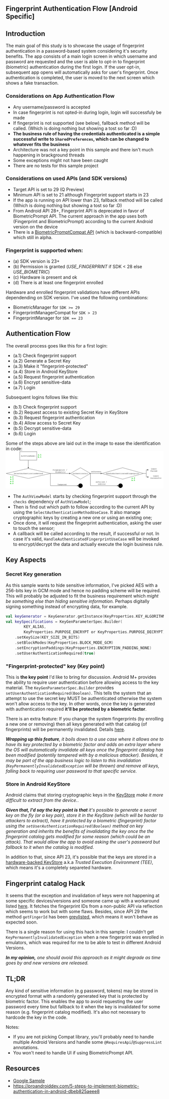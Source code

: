 Fingerprint Authentication Flow [Android Specific]
----

## Introduction
The main goal of this study is to showcase the usage of fingerprint authentication in a password-based system considering it's security benefits. The app consists of a main login screen in which username and password are requested and the user is able to opt-in to fingerprint (biometric) authentication during the first login. If the user opt-in, subsequent app opens will automatically asks for user's fingerprint. Once authentication is completed, the user is moved to the next screen which shows a fake transaction.

### Considerations on App Authentication Flow
- Any username/password is accepted
- In case fingerprint is not opted-in during login, login will successfuly be made
- If fingerprint is not supported (see below), fallback method will be called. (Which is doing nothing but showing a tost so far :D)
- **The business rule of having the credentials authenticated is a simple successful write to `SharedPreferences`, which can be changed to whatever fits the business**
- Architecture was not a key point in this sample and there isn't much happening in brackground threads
- Some exceptions might not have been caught
- There are no tests for this sample project

### Considerations on used APIs (and SDK versions)
- Target API is set to 29 (Q Preview)
- Minimum API is set to 21 although Fingerprint support starts in 23
- If the app is running on API lower than 23, fallback method will be called (Which is doing nothing but showing a tost so far :D)
- From Android API 28+, Fingerprint API is deprecated in favor of BiometricPrompt API. The current approach in the app uses both (Fingerprint and BiometricPrompt) according to the current Android version on the device
- There is a [BiometricPromptCompat API](https://mvnrepository.com/artifact/androidx.biometric/biometric) (which is backward-compatible) which still in alpha.

### Fingerprint is supported when:
- (a) SDK version is 23+
- (b) Permission is granted (_USE_FINGERPRINT_ if SDK < 28 else _USE_BIOMETRIC_)
- (c) Hardware is present and ok
- (d) There is at least one fingerprint enrolled

Hardware and enrolled fingerprint validations have different APIs dependending on SDK version. I've used the following combinations:
- BiometricManager for `SDK >= 29`
- FingerprintManagerCompat for `SDK > 23`
- FingerprintManager for `SDK == 23`

## Authentication Flow

The overall process goes like this for a first login:
- (a.1) Check fingerprint support
- (a.2) Generate a Secret Key
- (a.3) Make it "fingerprint-protected"
- (a.4) Store in Android KeyStore
- (a.5) Request fingerprint authentication
- (a.6) Encrypt sensitive-data
- (a.7) Login

Subsequent logins follows like this:
- (b.1) Check fingerprint support
- (b.2) Request access to existing Secret Key in KeyStore
- (b.3) Request fingerprint authentication
- (b.4) Allow access to Secret Key
- (b.5) Decrypt sensitive-data
- (b.6) Login

Some of the steps above are laid out in the image to ease the identification in code:
![authflow](./AuthFlow.png "AuthFlow")


- The `AuthViewModel` starts by checking fingerprint support through the `checks` dependency of `AuthViewModel`; 
- Then is find out which path to follow according to the current API by using the `SelectAuthenticationMethodUseCase`. It also manage cryptographic keys by creating a new one or using an existing one;
- Once done, it will request the fingerprint authentication, asking the user to touch the sensor;
- A callback will be called according to the result, if successful or not. In case it's valid, `HandleAuthenticatedFingerprintUseCase` will be invoked to encrypt/decrypt the data and actually execute the login business rule.

## Key Aspects

### Secret Key generation
As this sample wants to hide sensitive information, I've picked AES with a 256-bits key in GCM mode and hence no padding scheme will be required. This will probably be adjusted to fit the business requirement which *might be something else than hiding sensitive information.* Perhaps digitally signing something instead of encrypting data, for example.

```kotlin
val keyGenerator = KeyGenerator.getInstance(KeyProperties.KEY_ALGORITHM_AES, ANDROID_KEYSTORE)
val keySpecifications = KeyGenParameterSpec.Builder(
		KEY_ALIAS,
		KeyProperties.PURPOSE_ENCRYPT or KeyProperties.PURPOSE_DECRYPT)
	.setKeySize(KEY_SIZE_IN_BITS)
    .setBlockModes(KeyProperties.BLOCK_MODE_GCM)
    .setEncryptionPaddings(KeyProperties.ENCRYPTION_PADDING_NONE)
    .setUserAuthenticationRequired(true)
```

### "Fingerprint-protected" key (Key point)
This is **the key point** I'd like to bring for discussion. Android M+ provides the ability to require user authentication before allowing access to the key material. The `KeyGenParameterSpec.Builder` provides `setUserAuthenticationRequired(Boolean)`. This tells the system that an attempt to use the secret key MUST be authenticated otherwise the system won't allow access to the key. In other words, once the key is generated with authentication required **it'll be protected by a biometric factor**.

There is an extra feature: If you change the system fingerprints (by enrolling a new one or removing) then all keys generated with that catalog (of fingerprints) will be permanently invalidated. Details [here](https://developer.android.com/reference/android/security/keystore/KeyGenParameterSpec.Builder#setUserAuthenticationRequired(boolean)). 

***Wrapping up this feature**, it boils down to a use case where it allows one to have its key protected by a biometric factor and adds an extra layer where the OS will automatically invalidate all keys once the fingerprint catalog has been modified (potentily tampered with by a malicious attacker). Besides, it may be part of the app business logic to listen to this invalidation (`KeyPermanentlyInvalidatedException` will be thrown) and remove all keys, falling back to requiring user password to that specific service.*

### Store in Android KeyStore
Android claims that storing cryptographic keys in the [KeyStore](https://developer.android.com/training/articles/keystore.html) *make it more difficult to extract from the device.*.

***Given that, I'd say the key point is that** it's possible to generate a secret key on the fly (or a key pair), store it in the KeyStore (which will be harder to attackers to extract), have it protected by a biometric (fingerprint) factor using the `setUserAuthenticationRequired(Boolean)` method on key generation and inherits the benefits of invalidating the key once the the fingerprint catalog gets modified for some reason (which could be an attack). That would allow the app to avoid asking the user's password but fallback to it when the catalog is modified.*


In addition to that, since API 23, it's possible that the keys are stored in a [hardware-backed KeyStore](https://developer.android.com/training/articles/keystore.html#ExtractionPrevention) a.k.a *Trusted Execution Environment (TEE)*, which means it's a completely separeted hardware.

## Fingerprint catalog Hack
It seems that the exception and invalidation of keys were not happening at some specific devices/versions and someone came up with a workaround listed [here](https://issuetracker.google.com/issues/65578763#comment23). It fetches the fingerprint IDs from a non-public API via reflection which seems to work but with some flaws. Besides, since API 29 the method `getFingerId` has been [greylisted](https://developer.android.com/distribute/best-practices/develop/restrictions-non-sdk-interfaces), which means it won't behave as expected soon. 

There is a single reason for using this hack in this sample: I couldn't get `KeyPermanentlyInvalidatedException` when a new fingerprint was enrolled in emulators, which was required for me to be able to test in different Android Versions.

***In my opinion,** one should avoid this approach as it might degrade as time goes by and new versions are released.*

## TL;DR
Any kind of sensitive information (e.g password, tokens) may be stored in encrypted format with a randomly generated key that is protected by biometric factor. This enables the app to avoid requesting the user password every time but fallback to it when the key is invalidated for some reason (e.g. fingerprint catalog modified). It's also not necessary to hardcode the key in the code.

Notes:
- If you are not picking Compat library, you'll probably need to handle multiple Android Versions and handle some `@RequiresApi`/`@SuppressLint` annotations.
- You won't need to handle UI if using BiometricPrompt API.

## Resources
- [Google Sample](https://github.com/googlesamples/android-FingerprintDialog)
- https://proandroiddev.com/5-steps-to-implement-biometric-authentication-in-android-dbeb825aeee8
